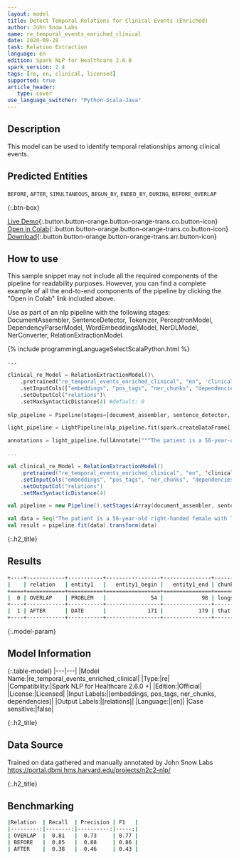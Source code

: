 ```yaml
---
layout: model
title: Detect Temporal Relations for Clinical Events (Enriched)
author: John Snow Labs
name: re_temporal_events_enriched_clinical
date: 2020-09-28
task: Relation Extraction
language: en
edition: Spark NLP for Healthcare 2.6.0
spark_version: 2.4
tags: [re, en, clinical, licensed]
supported: true
article_header:
   type: cover
use_language_switcher: "Python-Scala-Java"
---
```


## Description
This model can be used to identify temporal relationships among clinical events.
## Predicted Entities
`BEFORE`, `AFTER`, `SIMULTANEOUS`, `BEGUN_BY`, `ENDED_BY`, `DURING`, `BEFORE_OVERLAP`

{:.btn-box}

[Live Demo](https://demo.johnsnowlabs.com/healthcare/RE_CLINICAL_EVENTS/){:.button.button-orange.button-orange-trans.co.button-icon}
[Open in Colab](https://colab.research.google.com/github/JohnSnowLabs/spark-nlp-workshop/blob/master/tutorials/Certification_Trainings/Healthcare/10.Clinical_Relation_Extraction.ipynb){:.button.button-orange.button-orange-trans.co.button-icon}
[Download](https://s3.amazonaws.com/auxdata.johnsnowlabs.com/clinical/models/re_temporal_events_enriched_clinical_en_2.5.5_2.4_1597775105767.zip){:.button.button-orange.button-orange-trans.arr.button-icon}
## How to use

This sample snippet may not include all the required components of the pipeline for readability purposes. However, you can find a complete example of all the end-to-end components of the pipeline by clicking the "Open in Colab" link included above.


Use as part of an nlp pipeline with the following stages: DocumentAssembler, SentenceDetector, Tokenizer, PerceptronModel, DependencyParserModel, WordEmbeddingsModel, NerDLModel, NerConverter, RelationExtractionModel.

<div class="tabs-box" markdown="1">

{% include programmingLanguageSelectScalaPython.html %}

```python
...

clinical_re_Model = RelationExtractionModel()\
    .pretrained("re_temporal_events_enriched_clinical", "en", 'clinical/models')\
    .setInputCols(["embeddings", "pos_tags", "ner_chunks", "dependencies"])\
    .setOutputCol("relations")\
    .setMaxSyntacticDistance(4) #default: 0
    
nlp_pipeline = Pipeline(stages=[document_assembler, sentence_detector, tokenizer, pos_tagger, dependecy_parser, word_embeddings, clinical_ner, ner_converter, clinical_re_Model])

light_pipeline = LightPipeline(nlp_pipeline.fit(spark.createDataFrame([['']]).toDF("text")))

annotations = light_pipeline.fullAnnotate("""The patient is a 56-year-old right-handed female with longstanding intermittent right low back pain, who was involved in a motor vehicle accident in September of 2005. At that time, she did not notice any specific injury, but five days later, she started getting abnormal right low back pain.""")

```

```scala
...

val clinical_re_Model = RelationExtractionModel()
    .pretrained("re_temporal_events_enriched_clinical", "en", 'clinical/models')
    .setInputCols("embeddings", "pos_tags", "ner_chunks", "dependencies")
    .setOutputCol("relations")
    .setMaxSyntacticDistance(4)

val pipeline = new Pipeline().setStages(Array(document_assembler, sentence_detector, tokenizer, pos_tagger, dependecy_parser, word_embeddings, clinical_ner, ner_converter, clinical_re_Model))

val data = Seq("The patient is a 56-year-old right-handed female with longstanding intermittent right low back pain, who was involved in a motor vehicle accident in September of 2005. At that time, she did not notice any specific injury, but five days later, she started getting abnormal right low back pain.").toDF("text")
val result = pipeline.fit(data).transform(data)


```
</div>

{:.h2_title}
## Results

```bash
+----+------------+-----------+-----------------+---------------+-----------------------------------------------+------------+-----------------+---------------+--------------------------+--------------+
|    | relation   | entity1   |   entity1_begin |   entity1_end | chunk1                                        | entity2    |   entity2_begin |   entity2_end | chunk2                   |   confidence |
+====+============+===========+=================+===============+===============================================+============+=================+===============+==========================+==============+
|  0 | OVERLAP    | PROBLEM   |              54 |            98 | longstanding intermittent right low back pain | OCCURRENCE |             121 |           144 | a motor vehicle accident |     0.532308 |
+----+------------+-----------+-----------------+---------------+-----------------------------------------------+------------+-----------------+---------------+--------------------------+--------------+
|  1 | AFTER      | DATE      |             171 |           179 | that time                                     | PROBLEM    |             201 |           219 | any specific injury      |     0.577288 |
+----+------------+-----------+-----------------+---------------+-----------------------------------------------+------------+-----------------+---------------+--------------------------+--------------+
```
{:.model-param}
## Model Information

{:.table-model}
|---|---|
|Model Name:|re_temporal_events_enriched_clinical|
|Type:|re|
|Compatibility:|Spark NLP for Healthcare 2.6.0 +|
|Edition:|Official|
|License:|Licensed|
|Input Labels:|[embeddings, pos_tags, ner_chunks, dependencies]|
|Output Labels:|[relations]|
|Language:|[en]|
|Case sensitive:|false|

{:.h2_title}
## Data Source
Trained on data gathered and manually annotated by John Snow Labs
https://portal.dbmi.hms.harvard.edu/projects/n2c2-nlp/

{:.h2_title}
## Benchmarking
```bash
|Relation  | Recall  | Precision | F1   |
|---------:|--------:|----------:|-----:|
| OVERLAP  |  0.81   |  0.73     | 0.77 |
| BEFORE   |  0.85   |  0.88     | 0.86 |
| AFTER    |  0.38   |  0.46     | 0.43 |
```